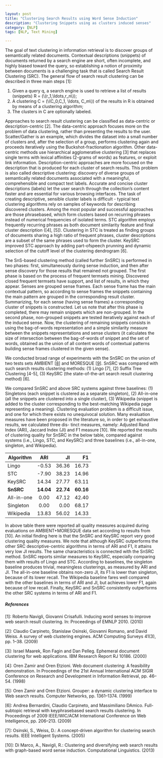 ```yaml
---

layout: post
title: "Clustering Search Results using Word Sense Induction"
description: "Clustering Snippets using as clusters induced senses"
category: [NLP]
tags: [NLP, Text Mining]

---
```

The goal of text clustering in information retrieval is to discover groups of semantically related documents. Contextual descriptions (snippets) of documents
returned by a search engine are short, often incomplete, and highly biased toward the query, so establishing a notion of proximity between documents is a
challenging task that is called Search Result Clustering (SRC). The general 
flow of search result clustering can be described in three main steps [1]:

1. Given a query q, a search engine is used to retrieve a list of results (snippets)
R = (\\(r_1,\ldots,r_n\\));
2. A clustering C = (\\(C_0,C_1, \ldots, C_m\\)) of the results in R is obtained by means
of a clustering algorithm;
3. The clusters in C are optionally labeled.

Approaches to search result clustering can be classified as data-centric or
description-centric [2]. The data-centric approach focuses more on the problem of data clustering, rather than presenting the results to the user. Scatter/Gather is an example, which divides the dataset into a small number of clusters and, after the selection of a group, performs clustering again and proceeds iteratively using the Buckshot-fractionation algorithm.
Other data-centric methods use hierarchical agglomerative clustering [3] that replaces single terms with lexical affinities (2-grams of words) as features, or exploit link information. Description-centric approaches are more focused on the description that is produced for each cluster of search results. This problem is also called descriptive clustering: discovery of diverse groups of semantically related documents associated with a meaningful, comprehensible and compact text labels. Accurate and concise cluster descriptions (labels) let the user search through the collection’s content faster and are essential for various browsing interfaces. The task of creating descriptive, sensible cluster labels is difficult - typical text clustering algorithms rely on samples of keywords for describing discovered clusters. Among the most popular and successful approaches are those phrasebased, which form clusters based on recurring phrases instead of numerical frequencies of isolated terms. STC algorithm employs frequently recurring phrases as both document similarity feature and final
cluster description ([4], [5]). Clustering in STC is treated as finding groups of documents sharing a high ratio of frequent phrases, cluster descriptions are a subset of the same phrases used to form the cluster. KeySRC improved STC approach by adding part-ofspeech prunning and dynamic selection of the cutoff level of the clustering dendrogram [6].

The SnS-based clustering method (called further SnSRC) is performed in two phases: first, simultaneously during sense induction, and then after sense discovery for those results that remained not grouped. The first phase is based on the process of frequent termsets mining. Discovered closed frequent termsets have support, and list of results, in which they appear. Senses are grouped sense frames. Each sense frame has the main contextual pattern, so according to sense frames the snippets containing the main pattern are grouped in the corresponding result cluster. Summarizing, for each sense (having sense frames) a corresponding cluster of snippets is constructed. Let us note that after this phase is
completed, there may remain snippets which are non-grouped.
In the second phase, non-grouped snippets are tested iteratively against each
of the induced sense. Now, the clustering of remaining snippets consists in using
the bag-of-words representation and a simple similarity measure between the snippets
representations and sense clusters (it calculates the size of intersection between the
bag-of-words of snippet and the set of words, obtained as the union of all content words of contextual patterns building sense frames clustered in the given sense).

We conducted broad range of experiments with the SnSRC on the union of two
tests sets AMBIENT [[8]] and MORESQUE [[9]]. SnSRC was compared with such search results clustering methods: (1) Lingo [7], (2) Suffix Tree Clustering [4-5], (3) KeySRC (the state-of-the-art search result clustering method) [6].

We compared SnSRC and above SRC systems against three baselines: (1) Singletons (each snippet is clustered as a separate singleton), (2) All-in-one (all the snippets are clustered into a single cluster), (3) Wikipedia (snippet is added to the cluster corresponding to the best-matching Wikipedia page representing a meaning).
Clustering evaluation problem is a difficult issue, and one for which there
exists no unequivocal solution. Many evaluation measures have been proposed
in the literature so, in order to get exhaustive results, we calculated three dis-
tinct measures, namely: Adjusted Rand Index (ARI), Jaccard Index (JI) and F1
measure [10].
We reported the results of clustering quality for SnSRC in the below table,
compared against systems (i.e., Lingo, STC, and KeySRC) and three baselines
(i.e., all-in-one, singleton, and Wikipedia).

| Algorithm        | ARI           | JI  |     F1 |
| ------------- |:-------------:| -----:| --------:|
| Lingo     | -0.53 | 36.36 |   16.73   |
| STC      | -7.90  |  38.23 | 14.96 |
| KeySRC | 14.34    |   27.77 | 63.11|
| **SnSRC** | **14.04** | **22.74**  | **60.16** |
|All-in-one | 0.00 | 47.12 | 42.40 |
| Singleton | 0.00 | 0.00 | 68.17 |
|Wikipedia | 13.83 | 56.02 | 14.33 |

In above table there were reported all quality measures acquired during evaluations on AMBIENT+MORESQUE data set according to results from [10]. An initial finding here is that the SnSRC and KeySRC report very good clustering quality measures. We note that although KeySRC outperforms the other SRC descriptive-centric algorithms in terms of ARI and F1, it attains very low JI results. The same characteristics is connected with the SnSRC method. SnSRC
reports similar measures to KeySRC, especially comparing them with results of
Lingo and STC. According to baselines, the singleton baseline produces trivial,
meaningless clusterings, as measured by ARI and JI. The all-in-one baseline obtains non-zero JI, its F1 is lower than singleton, because of its lower recall. The Wikipedia baseline fares well compared with the other baselines in terms of ARI and JI, but achieves lower F1, again because of low recall. Finally, KeySRC and SnSRC consistently outperforms the other SRC systems in terms of ARI and F1.

##### References

[1]: Roberto Navigli, Giovanni Crisafulli. Inducing word senses to improve web search result clustering. In: Proceedings of EMNLP 2010. (2010)

[2]: Claudio Carpineto, Stanislaw Osinski, Giovanni Romano, and David Weiss. A survey of web clustering engines. ACM Computing Surveys 41(3), pp. 1–38. (2009)

[3]: Israel Maarek, Ron Fagin and Dan Pelleg. Ephemeral document clustering for web applications. IBM Research Report RJ 10186. (2000)

[4]: Oren Zamir and Oren Etzioni. Web document clustering: A feasibility demonstration. In Proceedings of the 21st Annual International ACM SIGIR Conference
on Research and Development in Information Retrieval, pp. 46–54. (1998)

[5]: Oren Zamir and Oren Etzioni. Grouper: a dynamic clustering interface to Web search results. Computer Networks, pp. 1361–1374. (1999)

[6]: Andrea Bernardini, Claudio Carpineto, and Massimiliano DAmico. Full-subtopic retrieval with keyphrasebased search results clustering. In Proceedings of 2009 IEEE/WIC/ACM International Conference on Web Intelligence, pp. 206–213. (2009)

[7]: Osinski, S., Weiss, D.: A concept-driven algorithm for clustering search results.
IEEE Intelligent Systems. (2005)

[8]: http://credo.fub.it/ambient/

[9]: http://lcl.uniroma1.it/moresque/ 

[10]: Di Marco, A., Navigli, R.: Clustering and diversifying web search results with
graph-based word sense induction. Computational Linguistics. (2013)